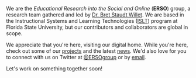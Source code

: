 ---
---

We are the *Educational Research into the Social and Online* (**ERSO**) group, a research team gathered and led by [Dr. Bret Staudt Willet]. We are based in the Instructional Systems and Learning Technologies ([ISLT]) program at Florida State University, but our contributors and collaborators are global in scope.

We appreciate that you're here, visiting our digital home. While you're here, check out some of our [projects] and the latest [news]. We'd also love for you to connect with us on Twitter at [@ERSOgroup] or by [email].

Let's work on something together soon!



[Dr. Bret Staudt Willet]: http://bretsw.com/
[ISLT]: https://education.fsu.edu/islt
[news]: /news
[projects]: /projects
[@ERSOgroup]: https://twitter.com/ERSOgroup
[email]: mailto:bret.staudtwillet@fsu.edu
